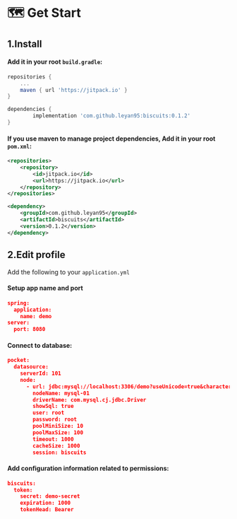 # 🗺 Get Start
## 1.Install
#### Add it in your root `build.gradle`:
```groovy
repositories {
    ...
    maven { url 'https://jitpack.io' }
}

dependencies {
        implementation 'com.github.leyan95:biscuits:0.1.2'
}
```
#### If you use maven to manage project dependencies, Add it in your root `pom.xml`:
```xml
<repositories>
    <repository>
        <id>jitpack.io</id>
        <url>https://jitpack.io</url>
    </repository>
</repositories>

<dependency>
    <groupId>com.github.leyan95</groupId>
    <artifactId>biscuits</artifactId>
    <version>0.1.2</version>
</dependency>
```
## 2.Edit profile
Add the following to your `application.yml`
#### Setup app name and port
```json
spring:
  application:
    name: demo
server:
  port: 8080
```
#### Connect to database:
```json
pocket:
  datasource:
    serverId: 101
    node:
      - url: jdbc:mysql://localhost:3306/demo?useUnicode=true&characterEncoding=UTF-8
        nodeName: mysql-01
        driverName: com.mysql.cj.jdbc.Driver
        showSql: true
        user: root
        password: root
        poolMiniSize: 10
        poolMaxSize: 100
        timeout: 1000
        cacheSize: 1000
        session: biscuits
```
#### Add configuration information related to permissions:
```json
biscuits:
  token:
    secret: demo-secret
    expiration: 1000
    tokenHead: Bearer
```
